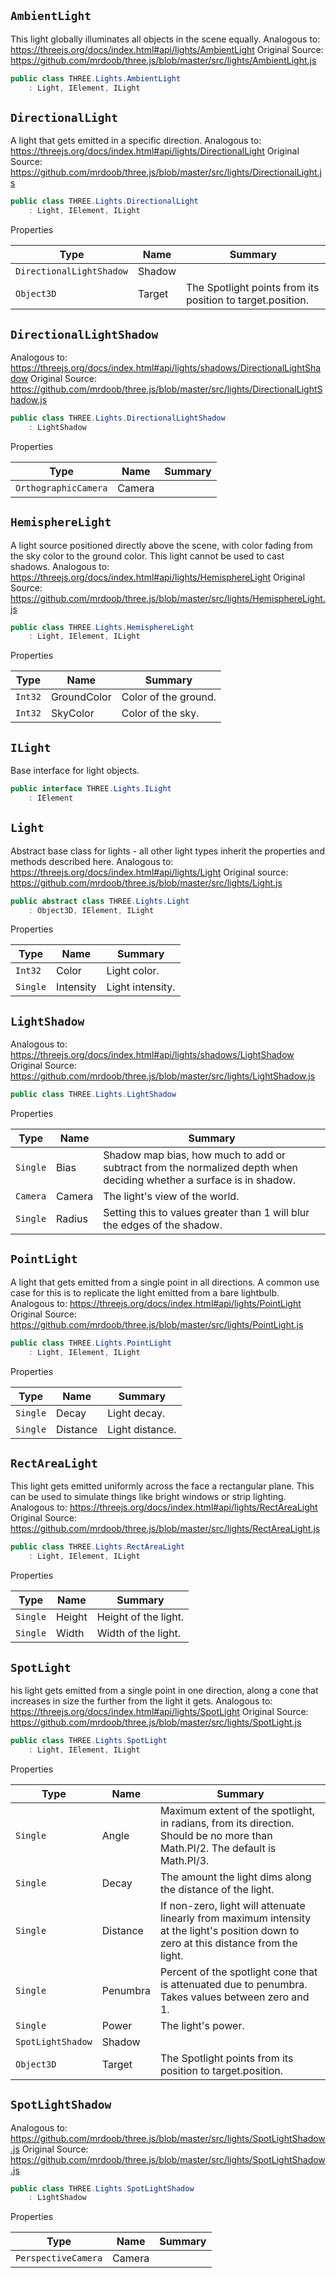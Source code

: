 ## `AmbientLight`

This light globally illuminates all objects in the scene equally.  Analogous to: https://threejs.org/docs/index.html#api/lights/AmbientLight  Original Source: https://github.com/mrdoob/three.js/blob/master/src/lights/AmbientLight.js
```csharp
public class THREE.Lights.AmbientLight
    : Light, IElement, ILight

```

## `DirectionalLight`

A light that gets emitted in a specific direction.  Analogous to: https://threejs.org/docs/index.html#api/lights/DirectionalLight  Original Source: https://github.com/mrdoob/three.js/blob/master/src/lights/DirectionalLight.js
```csharp
public class THREE.Lights.DirectionalLight
    : Light, IElement, ILight

```

Properties

| Type | Name | Summary | 
| --- | --- | --- | 
| `DirectionalLightShadow` | Shadow |  | 
| `Object3D` | Target | The Spotlight points from its position to target.position. | 


## `DirectionalLightShadow`

Analogous to: https://threejs.org/docs/index.html#api/lights/shadows/DirectionalLightShadow  Original Source: https://github.com/mrdoob/three.js/blob/master/src/lights/DirectionalLightShadow.js
```csharp
public class THREE.Lights.DirectionalLightShadow
    : LightShadow

```

Properties

| Type | Name | Summary | 
| --- | --- | --- | 
| `OrthographicCamera` | Camera |  | 


## `HemisphereLight`

A light source positioned directly above the scene, with color fading from the sky color to the ground color.  This light cannot be used to cast shadows.  Analogous to: https://threejs.org/docs/index.html#api/lights/HemisphereLight  Original Source: https://github.com/mrdoob/three.js/blob/master/src/lights/HemisphereLight.js
```csharp
public class THREE.Lights.HemisphereLight
    : Light, IElement, ILight

```

Properties

| Type | Name | Summary | 
| --- | --- | --- | 
| `Int32` | GroundColor | Color of the ground. | 
| `Int32` | SkyColor | Color of the sky. | 


## `ILight`

Base interface for light objects.
```csharp
public interface THREE.Lights.ILight
    : IElement

```

## `Light`

Abstract base class for lights - all other light types inherit the properties and methods described here.  Analogous to: https://threejs.org/docs/index.html#api/lights/Light  Original source: https://github.com/mrdoob/three.js/blob/master/src/lights/Light.js
```csharp
public abstract class THREE.Lights.Light
    : Object3D, IElement, ILight

```

Properties

| Type | Name | Summary | 
| --- | --- | --- | 
| `Int32` | Color | Light color. | 
| `Single` | Intensity | Light intensity. | 


## `LightShadow`

Analogous to: https://threejs.org/docs/index.html#api/lights/shadows/LightShadow  Original Source: https://github.com/mrdoob/three.js/blob/master/src/lights/LightShadow.js
```csharp
public class THREE.Lights.LightShadow

```

Properties

| Type | Name | Summary | 
| --- | --- | --- | 
| `Single` | Bias | Shadow map bias, how much to add or subtract from the normalized depth when deciding whether a surface is in shadow. | 
| `Camera` | Camera | The light's view of the world. | 
| `Single` | Radius | Setting this to values greater than 1 will blur the edges of the shadow. | 


## `PointLight`

A light that gets emitted from a single point in all directions. A common use case for this is to replicate the light emitted from a bare lightbulb.  Analogous to: https://threejs.org/docs/index.html#api/lights/PointLight  Original Source: https://github.com/mrdoob/three.js/blob/master/src/lights/PointLight.js
```csharp
public class THREE.Lights.PointLight
    : Light, IElement, ILight

```

Properties

| Type | Name | Summary | 
| --- | --- | --- | 
| `Single` | Decay | Light decay. | 
| `Single` | Distance | Light distance. | 


## `RectAreaLight`

This light gets emitted uniformly across the face a rectangular plane. This can be used to simulate things like bright windows or strip lighting.  Analogous to: https://threejs.org/docs/index.html#api/lights/RectAreaLight  Original Source: https://github.com/mrdoob/three.js/blob/master/src/lights/RectAreaLight.js
```csharp
public class THREE.Lights.RectAreaLight
    : Light, IElement, ILight

```

Properties

| Type | Name | Summary | 
| --- | --- | --- | 
| `Single` | Height | Height of the light. | 
| `Single` | Width | Width of the light. | 


## `SpotLight`

his light gets emitted from a single point in one direction, along a cone that increases in size the further from the light it gets.  Analogous to: https://threejs.org/docs/index.html#api/lights/SpotLight  Original Source: https://github.com/mrdoob/three.js/blob/master/src/lights/SpotLight.js
```csharp
public class THREE.Lights.SpotLight
    : Light, IElement, ILight

```

Properties

| Type | Name | Summary | 
| --- | --- | --- | 
| `Single` | Angle | Maximum extent of the spotlight, in radians, from its direction. Should be no more than Math.PI/2. The default is Math.PI/3. | 
| `Single` | Decay | The amount the light dims along the distance of the light. | 
| `Single` | Distance | If non-zero, light will attenuate linearly from maximum intensity at the light's position down to zero at this distance from the light. | 
| `Single` | Penumbra | Percent of the spotlight cone that is attenuated due to penumbra. Takes values between zero and 1. | 
| `Single` | Power | The light's power. | 
| `SpotLightShadow` | Shadow |  | 
| `Object3D` | Target | The Spotlight points from its position to target.position. | 


## `SpotLightShadow`

Analogous to: https://github.com/mrdoob/three.js/blob/master/src/lights/SpotLightShadow.js  Original Source: https://github.com/mrdoob/three.js/blob/master/src/lights/SpotLightShadow.js
```csharp
public class THREE.Lights.SpotLightShadow
    : LightShadow

```

Properties

| Type | Name | Summary | 
| --- | --- | --- | 
| `PerspectiveCamera` | Camera |  | 


